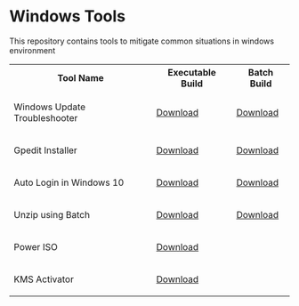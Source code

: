 # Windows Tools

This repository contains tools to mitigate common situations in windows environment 

<table>
    <tr>
        <th>Tool Name</th>
        <th>Executable Build</th>
        <th>Batch Build</th>
    <tr>
    <tr>
        <td><p>Windows Update Troubleshooter</p></td>
        <td><a href="https://raw.githubusercontent.com/SumanRoX/windows-tools/master/bin/Batch%20Executable/windows_ut.exe" download="Windows Update Troubleshooter">Download</a></td>
        <td><a href="https://raw.githubusercontent.com/SumanRoX/windows-tools/master/src/Windows-UT.cmd" download="winUT.cmd">Download</a></td>
    <tr>
    <tr>
        <td><p>Gpedit Installer</p></td>
        <td><a href="https://raw.githubusercontent.com/SumanRoX/windows-tools/master/bin/Batch%20Executable/gpedit-installer.exe" download="gpedit-installer.exe">Download</a></td>
        <td><a href="https://raw.githubusercontent.com/SumanRoX/windows-tools/master/src/gpedit-installer.cmd" download="gpedit-installer.cmd">Download</a></td>
    <tr>
    <tr>
        <td><p>Auto Login in Windows 10</p></td>
        <td><a href="https://raw.githubusercontent.com/SumanRoX/windows-tools/master/bin/Batch%20Executable/Auto Login.exe" download="Auto Login">Download</a></td>
        <td><a href="https://raw.githubusercontent.com/SumanRoX/windows-tools/master/src/AutoLogin.cmd" download="Auto_Login.cmd">Download</a></td>
    <tr>
       <tr>
        <td><p>Unzip using Batch</p></td>
        <td><a href="https://raw.githubusercontent.com/SumanRoX/windows-tools/master/bin/Batch%20Executable/unzipper.exe" download="unzipper">
        Download</a></td>
        <td><a href="https://raw.githubusercontent.com/SumanRoX/windows-tools/master/src/unZipper.cmd" download="unzip.cmd">Download</a></td>
    <tr> 
    <tr>
        <td><p>Power ISO</p></td>
        <td><a href="https://github.com/SumanRoX/windows-tools/raw/master/bin/PowerISO.zip" download="PowerISO.zip">Download</a></td>
        <td><a href=""></a></td>
    <tr>
    <tr>
        <td><p>KMS Activator</p></td>
        <td><a href="https://github.com/SumanRoX/windows-tools/raw/master/bin/KMSAuto Net.exe" download="KMS">Download</a></td>
    </tr>
</table>